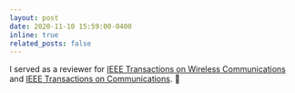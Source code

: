 ```yaml
---
layout: post
date: 2020-11-10 15:59:00-0400
inline: true
related_posts: false
---
```


I served as a reviewer for <a href="[https://www.pinterest.com](https://ieeexplore.ieee.org/xpl/RecentIssue.jsp?punumber=7693)">IEEE Transactions on Wireless Communications</a> and [IEEE Transactions on Communications]([https://ieeexplore.ieee.org/xpl/RecentIssue.jsp?punumber=26]). :pencil:
